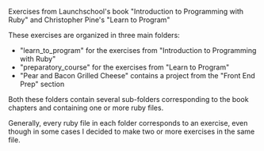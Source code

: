 Exercises from Launchschool's book "Introduction to Programming with Ruby" and Christopher Pine's "Learn to Program"

These exercises are organized in three main folders: 
- "learn_to_program" for the exercises from "Introduction to Programming with Ruby"
- "preparatory_course" for the exercises from "Learn to Program"
- "Pear and Bacon Grilled Cheese" contains a project from the "Front End Prep" section

Both these folders contain several sub-folders corresponding to the book chapters and containing one or more ruby files.

Generally, every ruby file in each folder corresponds to an exercise, even though in some cases I decided to make two or more exercises in the same file.

